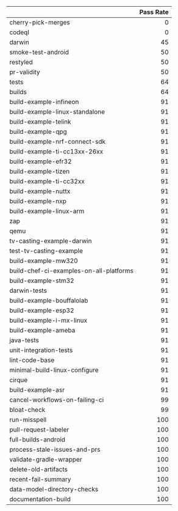 |                                         |   Pass Rate |
|:----------------------------------------|------------:|
| cherry-pick-merges                      |           0 |
| codeql                                  |           0 |
| darwin                                  |          45 |
| smoke-test-android                      |          50 |
| restyled                                |          50 |
| pr-validity                             |          50 |
| tests                                   |          64 |
| builds                                  |          64 |
| build-example-infineon                  |          91 |
| build-example-linux-standalone          |          91 |
| build-example-telink                    |          91 |
| build-example-qpg                       |          91 |
| build-example-nrf-connect-sdk           |          91 |
| build-example-ti-cc13xx-26xx            |          91 |
| build-example-efr32                     |          91 |
| build-example-tizen                     |          91 |
| build-example-ti-cc32xx                 |          91 |
| build-example-nuttx                     |          91 |
| build-example-nxp                       |          91 |
| build-example-linux-arm                 |          91 |
| zap                                     |          91 |
| qemu                                    |          91 |
| tv-casting-example-darwin               |          91 |
| test-tv-casting-example                 |          91 |
| build-example-mw320                     |          91 |
| build-chef-ci-examples-on-all-platforms |          91 |
| build-example-stm32                     |          91 |
| darwin-tests                            |          91 |
| build-example-bouffalolab               |          91 |
| build-example-esp32                     |          91 |
| build-example-i-mx-linux                |          91 |
| build-example-ameba                     |          91 |
| java-tests                              |          91 |
| unit-integration-tests                  |          91 |
| lint-code-base                          |          91 |
| minimal-build-linux-configure           |          91 |
| cirque                                  |          91 |
| build-example-asr                       |          91 |
| cancel-workflows-on-failing-ci          |          99 |
| bloat-check                             |          99 |
| run-misspell                            |         100 |
| pull-request-labeler                    |         100 |
| full-builds-android                     |         100 |
| process-stale-issues-and-prs            |         100 |
| validate-gradle-wrapper                 |         100 |
| delete-old-artifacts                    |         100 |
| recent-fail-summary                     |         100 |
| data-model-directory-checks             |         100 |
| documentation-build                     |         100 |